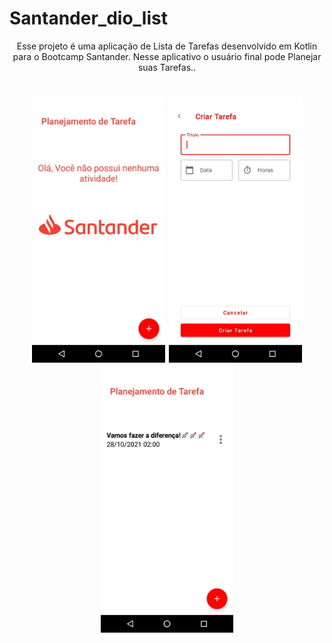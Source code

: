 # Santander_dio_list
<p align="center">Esse projeto é uma aplicação  de Lista de Tarefas desenvolvido em Kotlin para o Bootcamp Santander. Nesse aplicativo o usuário final pode Planejar suas Tarefas..</p>

<h1 align="center">
  <img src="https://github.com/wesleyorrr/Santander_dio_list/blob/master/app/src/sant1212.jpg" height="425" />
  <img src="https://github.com/wesleyorrr/Santander_dio_list/blob/master/app/src/sant213.jpg" height="425" />
  <img src="https://github.com/wesleyorrr/Santander_dio_list/blob/master/sant21.jpg" height="425" />
  
</h1>

